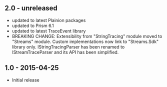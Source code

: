 ## 2.0 - unreleased

- updated to latest Plainion packages
- updated to Prism 6.1
- updated to latest TraceEvent library
- BREAKING CHANGE: Extensibility from "StringTracing" module moved to "Streams" module. Custom implementations now link to "Streams.Sdk" library only.
  IStringTracingParser has been renamed to IStreamTraceParser and its API has been simplified.

## 1.0 - 2015-04-25

- Initial release